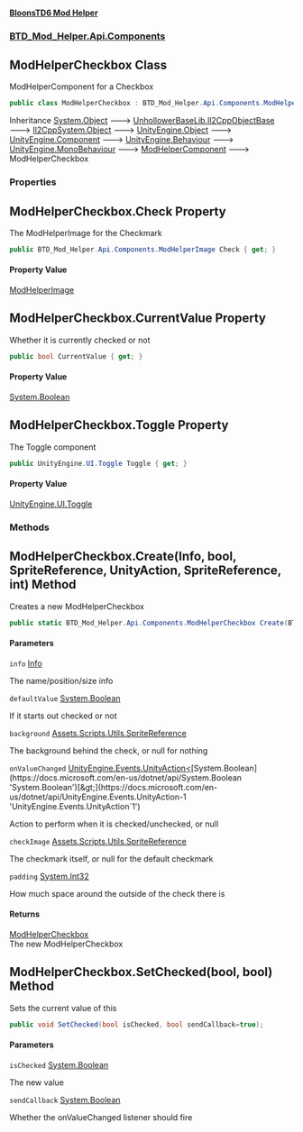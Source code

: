 #### [BloonsTD6 Mod Helper](README.md 'README')
### [BTD_Mod_Helper.Api.Components](README.md#BTD_Mod_Helper.Api.Components 'BTD_Mod_Helper.Api.Components')

## ModHelperCheckbox Class

ModHelperComponent for a Checkbox

```csharp
public class ModHelperCheckbox : BTD_Mod_Helper.Api.Components.ModHelperComponent
```

Inheritance [System.Object](https://docs.microsoft.com/en-us/dotnet/api/System.Object 'System.Object') &#129106; [UnhollowerBaseLib.Il2CppObjectBase](https://docs.microsoft.com/en-us/dotnet/api/UnhollowerBaseLib.Il2CppObjectBase 'UnhollowerBaseLib.Il2CppObjectBase') &#129106; [Il2CppSystem.Object](https://docs.microsoft.com/en-us/dotnet/api/Il2CppSystem.Object 'Il2CppSystem.Object') &#129106; [UnityEngine.Object](https://docs.microsoft.com/en-us/dotnet/api/UnityEngine.Object 'UnityEngine.Object') &#129106; [UnityEngine.Component](https://docs.microsoft.com/en-us/dotnet/api/UnityEngine.Component 'UnityEngine.Component') &#129106; [UnityEngine.Behaviour](https://docs.microsoft.com/en-us/dotnet/api/UnityEngine.Behaviour 'UnityEngine.Behaviour') &#129106; [UnityEngine.MonoBehaviour](https://docs.microsoft.com/en-us/dotnet/api/UnityEngine.MonoBehaviour 'UnityEngine.MonoBehaviour') &#129106; [ModHelperComponent](BTD_Mod_Helper.Api.Components.ModHelperComponent.md 'BTD_Mod_Helper.Api.Components.ModHelperComponent') &#129106; ModHelperCheckbox
### Properties

<a name='BTD_Mod_Helper.Api.Components.ModHelperCheckbox.Check'></a>

## ModHelperCheckbox.Check Property

The ModHelperImage for the Checkmark

```csharp
public BTD_Mod_Helper.Api.Components.ModHelperImage Check { get; }
```

#### Property Value
[ModHelperImage](BTD_Mod_Helper.Api.Components.ModHelperImage.md 'BTD_Mod_Helper.Api.Components.ModHelperImage')

<a name='BTD_Mod_Helper.Api.Components.ModHelperCheckbox.CurrentValue'></a>

## ModHelperCheckbox.CurrentValue Property

Whether it is currently checked or not

```csharp
public bool CurrentValue { get; }
```

#### Property Value
[System.Boolean](https://docs.microsoft.com/en-us/dotnet/api/System.Boolean 'System.Boolean')

<a name='BTD_Mod_Helper.Api.Components.ModHelperCheckbox.Toggle'></a>

## ModHelperCheckbox.Toggle Property

The Toggle component

```csharp
public UnityEngine.UI.Toggle Toggle { get; }
```

#### Property Value
[UnityEngine.UI.Toggle](https://docs.microsoft.com/en-us/dotnet/api/UnityEngine.UI.Toggle 'UnityEngine.UI.Toggle')
### Methods

<a name='BTD_Mod_Helper.Api.Components.ModHelperCheckbox.Create(BTD_Mod_Helper.Api.Components.Info,bool,Assets.Scripts.Utils.SpriteReference,UnityEngine.Events.UnityAction_bool_,Assets.Scripts.Utils.SpriteReference,int)'></a>

## ModHelperCheckbox.Create(Info, bool, SpriteReference, UnityAction<bool>, SpriteReference, int) Method

Creates a new ModHelperCheckbox

```csharp
public static BTD_Mod_Helper.Api.Components.ModHelperCheckbox Create(BTD_Mod_Helper.Api.Components.Info info, bool defaultValue, Assets.Scripts.Utils.SpriteReference background, UnityEngine.Events.UnityAction<bool> onValueChanged=null, Assets.Scripts.Utils.SpriteReference checkImage=null, int padding=0);
```
#### Parameters

<a name='BTD_Mod_Helper.Api.Components.ModHelperCheckbox.Create(BTD_Mod_Helper.Api.Components.Info,bool,Assets.Scripts.Utils.SpriteReference,UnityEngine.Events.UnityAction_bool_,Assets.Scripts.Utils.SpriteReference,int).info'></a>

`info` [Info](BTD_Mod_Helper.Api.Components.Info.md 'BTD_Mod_Helper.Api.Components.Info')

The name/position/size info

<a name='BTD_Mod_Helper.Api.Components.ModHelperCheckbox.Create(BTD_Mod_Helper.Api.Components.Info,bool,Assets.Scripts.Utils.SpriteReference,UnityEngine.Events.UnityAction_bool_,Assets.Scripts.Utils.SpriteReference,int).defaultValue'></a>

`defaultValue` [System.Boolean](https://docs.microsoft.com/en-us/dotnet/api/System.Boolean 'System.Boolean')

If it starts out checked or not

<a name='BTD_Mod_Helper.Api.Components.ModHelperCheckbox.Create(BTD_Mod_Helper.Api.Components.Info,bool,Assets.Scripts.Utils.SpriteReference,UnityEngine.Events.UnityAction_bool_,Assets.Scripts.Utils.SpriteReference,int).background'></a>

`background` [Assets.Scripts.Utils.SpriteReference](https://docs.microsoft.com/en-us/dotnet/api/Assets.Scripts.Utils.SpriteReference 'Assets.Scripts.Utils.SpriteReference')

The background behind the check, or null for nothing

<a name='BTD_Mod_Helper.Api.Components.ModHelperCheckbox.Create(BTD_Mod_Helper.Api.Components.Info,bool,Assets.Scripts.Utils.SpriteReference,UnityEngine.Events.UnityAction_bool_,Assets.Scripts.Utils.SpriteReference,int).onValueChanged'></a>

`onValueChanged` [UnityEngine.Events.UnityAction&lt;](https://docs.microsoft.com/en-us/dotnet/api/UnityEngine.Events.UnityAction-1 'UnityEngine.Events.UnityAction`1')[System.Boolean](https://docs.microsoft.com/en-us/dotnet/api/System.Boolean 'System.Boolean')[&gt;](https://docs.microsoft.com/en-us/dotnet/api/UnityEngine.Events.UnityAction-1 'UnityEngine.Events.UnityAction`1')

Action to perform when it is checked/unchecked, or null

<a name='BTD_Mod_Helper.Api.Components.ModHelperCheckbox.Create(BTD_Mod_Helper.Api.Components.Info,bool,Assets.Scripts.Utils.SpriteReference,UnityEngine.Events.UnityAction_bool_,Assets.Scripts.Utils.SpriteReference,int).checkImage'></a>

`checkImage` [Assets.Scripts.Utils.SpriteReference](https://docs.microsoft.com/en-us/dotnet/api/Assets.Scripts.Utils.SpriteReference 'Assets.Scripts.Utils.SpriteReference')

The checkmark itself, or null for the default checkmark

<a name='BTD_Mod_Helper.Api.Components.ModHelperCheckbox.Create(BTD_Mod_Helper.Api.Components.Info,bool,Assets.Scripts.Utils.SpriteReference,UnityEngine.Events.UnityAction_bool_,Assets.Scripts.Utils.SpriteReference,int).padding'></a>

`padding` [System.Int32](https://docs.microsoft.com/en-us/dotnet/api/System.Int32 'System.Int32')

How much space around the outside of the check there is

#### Returns
[ModHelperCheckbox](BTD_Mod_Helper.Api.Components.ModHelperCheckbox.md 'BTD_Mod_Helper.Api.Components.ModHelperCheckbox')  
The new ModHelperCheckbox

<a name='BTD_Mod_Helper.Api.Components.ModHelperCheckbox.SetChecked(bool,bool)'></a>

## ModHelperCheckbox.SetChecked(bool, bool) Method

Sets the current value of this

```csharp
public void SetChecked(bool isChecked, bool sendCallback=true);
```
#### Parameters

<a name='BTD_Mod_Helper.Api.Components.ModHelperCheckbox.SetChecked(bool,bool).isChecked'></a>

`isChecked` [System.Boolean](https://docs.microsoft.com/en-us/dotnet/api/System.Boolean 'System.Boolean')

The new value

<a name='BTD_Mod_Helper.Api.Components.ModHelperCheckbox.SetChecked(bool,bool).sendCallback'></a>

`sendCallback` [System.Boolean](https://docs.microsoft.com/en-us/dotnet/api/System.Boolean 'System.Boolean')

Whether the onValueChanged listener should fire